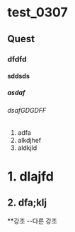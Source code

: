 # test_0307
## Quest
### dfdfd
#### sddsds
##### asdaf
###### dsafGDGDFF
1. adfa
2. alkdjhef
3. aldkjld
# 1. dlajfd
## 2. dfa;klj
**강조
--다른 강조
